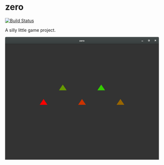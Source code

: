 # zero

[![Build Status](https://travis-ci.org/PiotrJustyna/zero.svg?branch=master)](https://travis-ci.org/PiotrJustyna/zero)

A silly little game project.

![rendering](https://raw.githubusercontent.com/PiotrJustyna/zero/master/images/Screenshot%20from%202016-03-20%2021-54-47.png)
